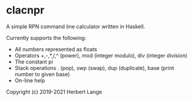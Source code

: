 # clacnpr

A simple RPN command line calculator written in Haskell.

Currently supports the following:
 * All numbers represented as floats
 * Operators +,-,*,/,^ (power), mod (integer modulo), div (integer division)
 * The constant pi
 * Stack operations . (pop), swp (swap), dup (duplicate), base (print number to given base)
 * On-line help

Copyright (c) 2019-2021 Herbert Lange
